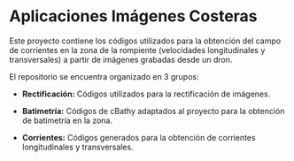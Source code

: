 # Aplicaciones Imágenes Costeras 
Este proyecto contiene los códigos utilizados para la obtención del campo de corrientes en la zona de la rompiente (velocidades longitudinales y transversales) a partir de imágenes grabadas desde un dron.

El repositorio se encuentra organizado en 3 grupos: 

- **Rectificación:** Códigos utilizados para la rectificación de imágenes. 

- **Batimetría:**  Códigos de cBathy adaptados al proyecto para la obtención de batimetría en la zona.

- **Corrientes:** Códigos generados para la obtención de corrientes longitudinales y transversales. 
